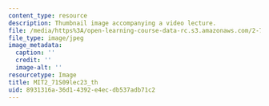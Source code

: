 ```yaml
---
content_type: resource
description: Thumbnail image accompanying a video lecture.
file: /media/https%3A/open-learning-course-data-rc.s3.amazonaws.com/2-71-optics-spring-2009/8931316a36d14392e4ecdb537adb71c2_MIT2_71S09lec23_th.jpg
file_type: image/jpeg
image_metadata:
  caption: ''
  credit: ''
  image-alt: ''
resourcetype: Image
title: MIT2_71S09lec23_th
uid: 8931316a-36d1-4392-e4ec-db537adb71c2
---
```

